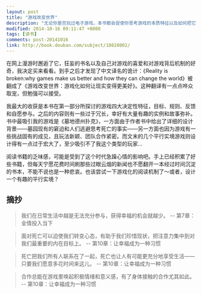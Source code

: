 ```yaml
---
layout: post
title: "游戏改变世界"
description: "无论你是否玩过电子游戏，本书都会促使你思考游戏的本质特征以及如何把它们运用到现实生活之中。"
modified: 2014-10-16 09:11:47 +0800
tags: [读书]
comments: post-20141016
link: http://book.douban.com/subject/10828002/
---
```


在网上漫游时邂逅了它，狂妄的书名以及自己对游戏的喜爱和对游戏背后机制的好奇，我决定买来看看。到手之后才发现了中文译名的诡计：《Reality is broken:why games make us better and how they can change the world》被翻成了《游戏改变世界：游戏化如何让现实变得更美好》。这种翻译有一点点哗众取宠，但勉强可以接受。

我最大的收获是本书在第一部分所探讨的游戏四大决定性特征，目标、规则、反馈和自愿参与。之后的内容则有一些过于冗长，幸好有大量有趣的实例和故事弥补。书中最吸引我的游戏是《墓地德州扑克》，一方面由于作者书中给出了详细的设计背景——墓园现有的窘迫和人们逃避思考死亡的事实——另一方面也因为游戏有一些挑战固有的成见，且玩法新颖、团队合作紧密。而文末的几个平行实境游戏则设计得有一点过于宏大了，至少吸引不了我这个类型的玩家...

阅读书籍的乏味感，可能是受到了这个时代急躁心情的影响吧。手上已经积累了好些书籍，但每天宁愿花费时间刷那些过眼云烟的新闻也不愿翻开一本经过时间沉淀的书本，不能不说也是一种悲哀。也该尝试一下游戏化的阅读机制了～或者，设计一个有趣的平行实境？

## 摘抄

> 我们在日常生活中越是无法充分参与，获得幸福的机会就越少。
> -- 第7章：全情投入当下

> 面对死亡可以迫使我们转变心态，有助于我们珍惜现状，把注意力集中到对我们最重要的内在目标上。
> -- 第10章：让幸福成为一种习惯

> 死亡把我们所有人联系在了一起，死亡也让人有可能更充分地享受生活——只要我们愿意多花时间来这儿。
> -- 第10章：让幸福成为一种习惯

> 合作总能在游戏里唤起积极情绪和意义感，有了身体接触的合作尤其如此。
> -- 第10章：让幸福成为一种习惯


